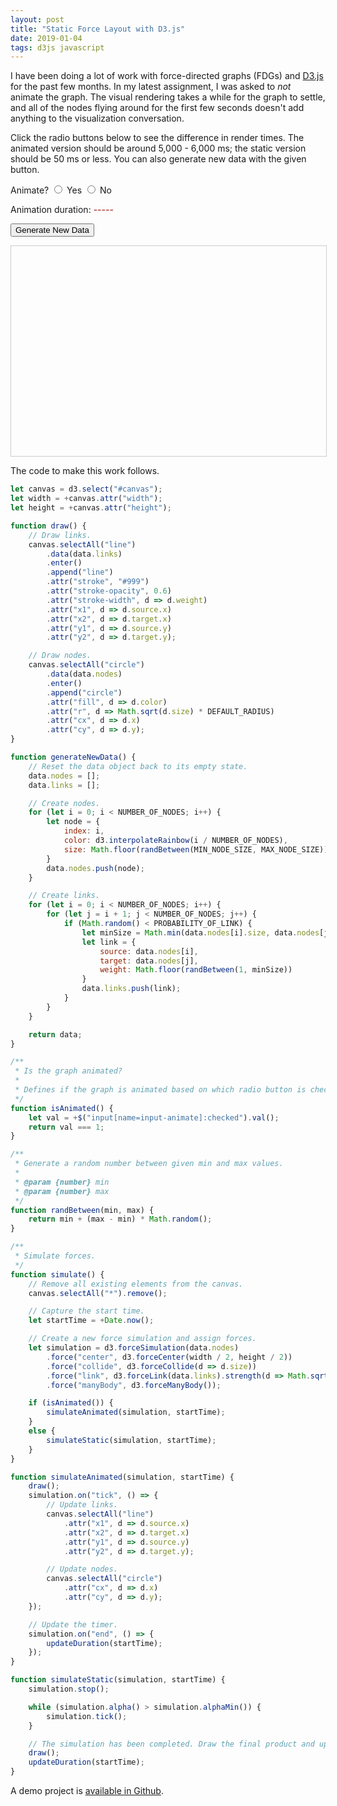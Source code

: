 ```yaml
---
layout: post
title: "Static Force Layout with D3.js"
date: 2019-01-04
tags: d3js javascript
---
```


I have been doing a lot of work with force-directed graphs (FDGs) and [D3.js](https://d3js.org) for the past few months. In my latest assignment, I was asked to *not* animate the graph. The visual rendering takes a while for the graph to settle, and all of the nodes flying around for the first few seconds doesn't add anything to the visualization conversation.

Click the radio buttons below to see the difference in render times. The animated version should be around 5,000 - 6,000 ms; the static version should be 50 ms or less. You can also generate new data with the given button.

Animate?
<label><input type="radio" name="input-animate" value="1"> Yes</label>
<label><input type="radio" name="input-animate" value="0"> No</label>

Animation duration: <span id="animation-duration" style="color: #900;">-----</span>

<button type="button" id="generate-new-data">Generate New Data</button>

<svg id="canvas" width="720" height="480" style="border: 1px solid #ccc;"></svg>

The code to make this work follows.

```js
let canvas = d3.select("#canvas");
let width = +canvas.attr("width");
let height = +canvas.attr("height");

function draw() {
    // Draw links.
    canvas.selectAll("line")
        .data(data.links)
        .enter()
        .append("line")
        .attr("stroke", "#999")
        .attr("stroke-opacity", 0.6)
        .attr("stroke-width", d => d.weight)
        .attr("x1", d => d.source.x)
        .attr("x2", d => d.target.x)
        .attr("y1", d => d.source.y)
        .attr("y2", d => d.target.y);

    // Draw nodes.
    canvas.selectAll("circle")
        .data(data.nodes)
        .enter()
        .append("circle")
        .attr("fill", d => d.color)
        .attr("r", d => Math.sqrt(d.size) * DEFAULT_RADIUS)
        .attr("cx", d => d.x)
        .attr("cy", d => d.y);
}

function generateNewData() {
    // Reset the data object back to its empty state.
    data.nodes = [];
    data.links = [];

    // Create nodes.
    for (let i = 0; i < NUMBER_OF_NODES; i++) {
        let node = {
            index: i,
            color: d3.interpolateRainbow(i / NUMBER_OF_NODES),
            size: Math.floor(randBetween(MIN_NODE_SIZE, MAX_NODE_SIZE))
        }
        data.nodes.push(node);
    }

    // Create links.
    for (let i = 0; i < NUMBER_OF_NODES; i++) {
        for (let j = i + 1; j < NUMBER_OF_NODES; j++) {
            if (Math.random() < PROBABILITY_OF_LINK) {
                let minSize = Math.min(data.nodes[i].size, data.nodes[j].size);
                let link = {
                    source: data.nodes[i],
                    target: data.nodes[j],
                    weight: Math.floor(randBetween(1, minSize))
                }
                data.links.push(link);
            }
        }
    }

    return data;
}

/**
 * Is the graph animated?
 * 
 * Defines if the graph is animated based on which radio button is checked.
 */
function isAnimated() {
    let val = +$("input[name=input-animate]:checked").val();
    return val === 1;
}

/**
 * Generate a random number between given min and max values.
 *
 * @param {number} min
 * @param {number} max
 */
function randBetween(min, max) {
    return min + (max - min) * Math.random();
}

/**
 * Simulate forces.
 */
function simulate() {
    // Remove all existing elements from the canvas.
    canvas.selectAll("*").remove();

    // Capture the start time.
    let startTime = +Date.now();

    // Create a new force simulation and assign forces.
    let simulation = d3.forceSimulation(data.nodes)
        .force("center", d3.forceCenter(width / 2, height / 2))
        .force("collide", d3.forceCollide(d => d.size))
        .force("link", d3.forceLink(data.links).strength(d => Math.sqrt(d.weight)))
        .force("manyBody", d3.forceManyBody());

    if (isAnimated()) {
        simulateAnimated(simulation, startTime);
    }
    else {
        simulateStatic(simulation, startTime);
    }
}

function simulateAnimated(simulation, startTime) {
    draw();
    simulation.on("tick", () => {
        // Update links.
        canvas.selectAll("line")
            .attr("x1", d => d.source.x)
            .attr("x2", d => d.target.x)
            .attr("y1", d => d.source.y)
            .attr("y2", d => d.target.y);

        // Update nodes.
        canvas.selectAll("circle")
            .attr("cx", d => d.x)
            .attr("cy", d => d.y);
    });

    // Update the timer.
    simulation.on("end", () => {
        updateDuration(startTime);
    });
}

function simulateStatic(simulation, startTime) {
    simulation.stop();

    while (simulation.alpha() > simulation.alphaMin()) {
        simulation.tick();
    }

    // The simulation has been completed. Draw the final product and update the timer.
    draw();
    updateDuration(startTime);
}
```

A demo project is [available in Github]().

<script src="https://unpkg.com/jquery@3.3.1/dist/jquery.min.js"></script>
<script src="https://unpkg.com/d3@5.7.0/dist/d3.min.js"></script>
<script src="/assets/js/static-force-layout.js"></script>
